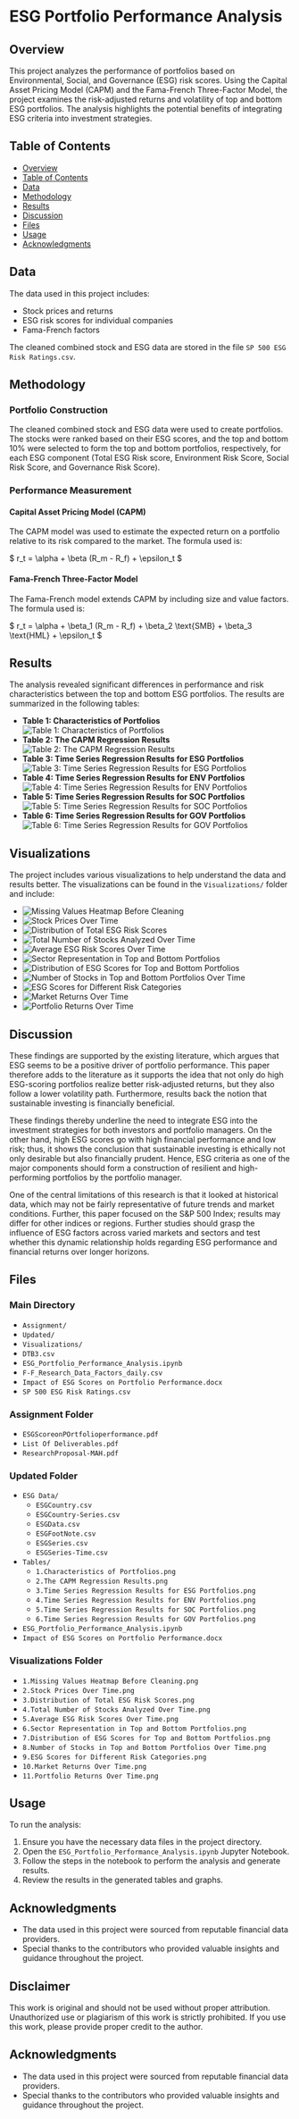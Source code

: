 # ESG Portfolio Performance Analysis

## Overview

This project analyzes the performance of portfolios based on Environmental, Social, and Governance (ESG) risk scores. Using the Capital Asset Pricing Model (CAPM) and the Fama-French Three-Factor Model, the project examines the risk-adjusted returns and volatility of top and bottom ESG portfolios. The analysis highlights the potential benefits of integrating ESG criteria into investment strategies.

## Table of Contents

- [Overview](#overview)
- [Table of Contents](#table-of-contents)
- [Data](#data)
- [Methodology](#methodology)
- [Results](#results)
- [Discussion](#discussion)
- [Files](#files)
- [Usage](#usage)
- [Acknowledgments](#acknowledgments)

## Data

The data used in this project includes:
- Stock prices and returns
- ESG risk scores for individual companies
- Fama-French factors

The cleaned combined stock and ESG data are stored in the file `SP 500 ESG Risk Ratings.csv`.

## Methodology

### Portfolio Construction

The cleaned combined stock and ESG data were used to create portfolios. The stocks were ranked based on their ESG scores, and the top and bottom 10% were selected to form the top and bottom portfolios, respectively, for each ESG component (Total ESG Risk score, Environment Risk Score, Social Risk Score, and Governance Risk Score).

### Performance Measurement

#### Capital Asset Pricing Model (CAPM)

The CAPM model was used to estimate the expected return on a portfolio relative to its risk compared to the market. The formula used is:

$ r_t = \alpha + \beta (R_m - R_f) + \epsilon_t $

#### Fama-French Three-Factor Model

The Fama-French model extends CAPM by including size and value factors. The formula used is:

$ r_t = \alpha + \beta_1 (R_m - R_f) + \beta_2 \text{SMB} + \beta_3 \text{HML} + \epsilon_t $

## Results

The analysis revealed significant differences in performance and risk characteristics between the top and bottom ESG portfolios. The results are summarized in the following tables:

- **Table 1: Characteristics of Portfolios**
  ![Table 1: Characteristics of Portfolios](Updated/Tables/1.Characteristics%20of%20Portfolios.png)
- **Table 2: The CAPM Regression Results**
  ![Table 2: The CAPM Regression Results](Updated/Tables/2.The%20CAPM%20Regression%20Results.png)
- **Table 3: Time Series Regression Results for ESG Portfolios**
  ![Table 3: Time Series Regression Results for ESG Portfolios](Updated/Tables/3.Time%20Series%20Regression%20Results%20for%20ESG%20Portfolios.png)
- **Table 4: Time Series Regression Results for ENV Portfolios**
  ![Table 4: Time Series Regression Results for ENV Portfolios](Updated/Tables/4.Time%20Series%20Regression%20Results%20for%20ENV%20Portfolios.png)
- **Table 5: Time Series Regression Results for SOC Portfolios**
  ![Table 5: Time Series Regression Results for SOC Portfolios](Updated/Tables/5.Time%20Series%20Regression%20Results%20for%20SOC%20Portfolios.png)
- **Table 6: Time Series Regression Results for GOV Portfolios**
  ![Table 6: Time Series Regression Results for GOV Portfolios](Updated/Tables/6.Time%20Series%20Regression%20Results%20for%20GOV%20Portfolios.png)

## Visualizations

The project includes various visualizations to help understand the data and results better. The visualizations can be found in the `Visualizations/` folder and include:

- ![Missing Values Heatmap Before Cleaning](Visualizations/1.Missing%20Values%20Heatmap%20Before%20Cleaning.png)
- ![Stock Prices Over Time](Visualizations/2.Stock%20Prices%20Over%20Time.png)
- ![Distribution of Total ESG Risk Scores](Visualizations/3.Distribution%20of%20Total%20ESG%20Risk%20Scores.png)
- ![Total Number of Stocks Analyzed Over Time](Visualizations/4.Total%20Number%20of%20Stocks%20Analyzed%20Over%20Time.png)
- ![Average ESG Risk Scores Over Time](Visualizations/5.Average%20ESG%20Risk%20Scores%20Over%20Time.png)
- ![Sector Representation in Top and Bottom Portfolios](Visualizations/6.Sector%20Representation%20in%20Top%20and%20Bottom%20Portfolios.png)
- ![Distribution of ESG Scores for Top and Bottom Portfolios](Visualizations/7.Distribution%20of%20ESG%20Scores%20for%20Top%20and%20Bottom%20Portfolios.png)
- ![Number of Stocks in Top and Bottom Portfolios Over Time](Visualizations/8.Number%20of%20Stocks%20in%20Top%20and%20Bottom%20Portfolios%20Over%20Time.png)
- ![ESG Scores for Different Risk Categories](Visualizations/9.ESG%20Scores%20for%20Different%20Risk%20Categories.png)
- ![Market Returns Over Time](Visualizations/10.Market%20Returns%20Over%20Time.png)
- ![Portfolio Returns Over Time](Visualizations/11.Portfolio%20Returns%20Over%20Time.png)

## Discussion

These findings are supported by the existing literature, which argues that ESG seems to be a positive driver of portfolio performance. This paper therefore adds to the literature as it supports the idea that not only do high ESG-scoring portfolios realize better risk-adjusted returns, but they also follow a lower volatility path. Furthermore, results back the notion that sustainable investing is financially beneficial.

These findings thereby underline the need to integrate ESG into the investment strategies for both investors and portfolio managers. On the other hand, high ESG scores go with high financial performance and low risk; thus, it shows the conclusion that sustainable investing is ethically not only desirable but also financially prudent. Hence, ESG criteria as one of the major components should form a construction of resilient and high-performing portfolios by the portfolio manager.

One of the central limitations of this research is that it looked at historical data, which may not be fairly representative of future trends and market conditions. Further, this paper focused on the S&P 500 Index; results may differ for other indices or regions. Further studies should grasp the influence of ESG factors across varied markets and sectors and test whether this dynamic relationship holds regarding ESG performance and financial returns over longer horizons.

## Files

### Main Directory

- `Assignment/`
- `Updated/`
- `Visualizations/`
- `DTB3.csv`
- `ESG_Portfolio_Performance_Analysis.ipynb`
- `F-F_Research_Data_Factors_daily.csv`
- `Impact of ESG Scores on Portfolio Performance.docx`
- `SP 500 ESG Risk Ratings.csv`

### Assignment Folder

- `ESGScoreonPOrtfolioperformance.pdf`
- `List Of Deliverables.pdf`
- `ResearchProposal-MAH.pdf`

### Updated Folder

- `ESG Data/`
  - `ESGCountry.csv`
  - `ESGCountry-Series.csv`
  - `ESGData.csv`
  - `ESGFootNote.csv`
  - `ESGSeries.csv`
  - `ESGSeries-Time.csv`
- `Tables/`
  - `1.Characteristics of Portfolios.png`
  - `2.The CAPM Regression Results.png`
  - `3.Time Series Regression Results for ESG Portfolios.png`
  - `4.Time Series Regression Results for ENV Portfolios.png`
  - `5.Time Series Regression Results for SOC Portfolios.png`
  - `6.Time Series Regression Results for GOV Portfolios.png`
- `ESG_Portfolio_Performance_Analysis.ipynb`
- `Impact of ESG Scores on Portfolio Performance.docx`

### Visualizations Folder

- `1.Missing Values Heatmap Before Cleaning.png`
- `2.Stock Prices Over Time.png`
- `3.Distribution of Total ESG Risk Scores.png`
- `4.Total Number of Stocks Analyzed Over Time.png`
- `5.Average ESG Risk Scores Over Time.png`
- `6.Sector Representation in Top and Bottom Portfolios.png`
- `7.Distribution of ESG Scores for Top and Bottom Portfolios.png`
- `8.Number of Stocks in Top and Bottom Portfolios Over Time.png`
- `9.ESG Scores for Different Risk Categories.png`
- `10.Market Returns Over Time.png`
- `11.Portfolio Returns Over Time.png`

## Usage

To run the analysis:

1. Ensure you have the necessary data files in the project directory.
2. Open the `ESG_Portfolio_Performance_Analysis.ipynb` Jupyter Notebook.
3. Follow the steps in the notebook to perform the analysis and generate results.
4. Review the results in the generated tables and graphs.

## Acknowledgments

- The data used in this project were sourced from reputable financial data providers.
- Special thanks to the contributors who provided valuable insights and guidance throughout the project.

## Disclaimer

This work is original and should not be used without proper attribution. Unauthorized use or plagiarism of this work is strictly prohibited. If you use this work, please provide proper credit to the author.

## Acknowledgments

- The data used in this project were sourced from reputable financial data providers.
- Special thanks to the contributors who provided valuable insights and guidance throughout the project.

